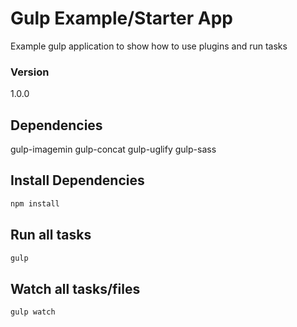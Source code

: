 # Gulp Example/Starter App

Example gulp application to show how to use plugins and run tasks

### Version

1.0.0

## Dependencies

gulp-imagemin
gulp-concat
gulp-uglify
gulp-sass

## Install Dependencies

```bash
npm install
```

## Run all tasks

```bash
gulp
```

## Watch all tasks/files

```bash
gulp watch
```
